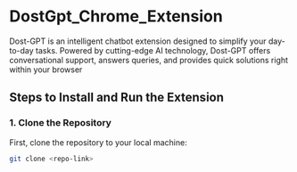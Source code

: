 # DostGpt_Chrome_Extension
Dost-GPT is an intelligent chatbot extension designed to simplify your day-to-day tasks. Powered by cutting-edge AI technology, Dost-GPT offers conversational support, answers queries, and provides quick solutions right within your browser

## Steps to Install and Run the Extension

### 1. Clone the Repository

First, clone the repository to your local machine:

```bash
git clone <repo-link>
